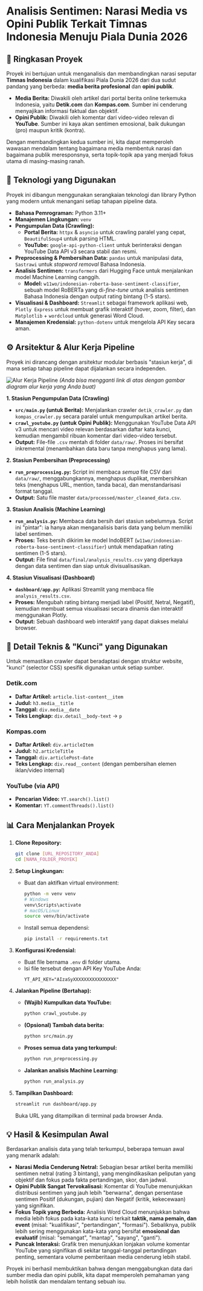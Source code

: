# Analisis Sentimen: Narasi Media vs Opini Publik Terkait Timnas Indonesia Menuju Piala Dunia 2026

## 📜 Ringkasan Proyek

Proyek ini bertujuan untuk menganalisis dan membandingkan narasi seputar **Timnas Indonesia** dalam kualifikasi Piala Dunia 2026 dari dua sudut pandang yang berbeda: **media berita profesional** dan **opini publik**.

- **Media Berita:** Diwakili oleh artikel dari portal berita online terkemuka Indonesia, yaitu **Detik.com** dan **Kompas.com**. Sumber ini cenderung menyajikan informasi faktual dan objektif.
- **Opini Publik:** Diwakili oleh komentar dari video-video relevan di **YouTube**. Sumber ini kaya akan sentimen emosional, baik dukungan (pro) maupun kritik (kontra).

Dengan membandingkan kedua sumber ini, kita dapat memperoleh wawasan mendalam tentang bagaimana media membentuk narasi dan bagaimana publik meresponsnya, serta topik-topik apa yang menjadi fokus utama di masing-masing ranah.

## 🚀 Teknologi yang Digunakan

Proyek ini dibangun menggunakan serangkaian teknologi dan library Python yang modern untuk menangani setiap tahapan pipeline data.

- **Bahasa Pemrograman:** Python 3.11+
- **Manajemen Lingkungan:** `venv`
- **Pengumpulan Data (Crawling):**
    - **Portal Berita:** `httpx` & `asyncio` untuk crawling paralel yang cepat, `BeautifulSoup4` untuk parsing HTML.
    - **YouTube:** `google-api-python-client` untuk berinteraksi dengan YouTube Data API v3 secara stabil dan resmi.
- **Preprocessing & Pembersihan Data:** `pandas` untuk manipulasi data, `Sastrawi` untuk _stopword removal_ Bahasa Indonesia.
- **Analisis Sentimen:** `transformers` dari Hugging Face untuk menjalankan model Machine Learning canggih.
    - **Model:** `w11wo/indonesian-roberta-base-sentiment-classifier`, sebuah model RoBERTa yang di-_fine-tune_ untuk analisis sentimen Bahasa Indonesia dengan output rating bintang (1-5 stars).
- **Visualisasi & Dashboard:** `Streamlit` sebagai framework aplikasi web, `Plotly Express` untuk membuat grafik interaktif (hover, zoom, filter), dan `Matplotlib` + `wordcloud` untuk generasi Word Cloud.
- **Manajemen Kredensial:** `python-dotenv` untuk mengelola API Key secara aman.

## ⚙️ Arsitektur & Alur Kerja Pipeline

Proyek ini dirancang dengan arsitektur modular berbasis "stasiun kerja", di mana setiap tahap pipeline dapat dijalankan secara independen.

![Alur Kerja Pipeline](https://via.placeholder.com/800x250.png?text=Gambar+Diagram+Alur+Kerja+di+sini)
*(Anda bisa mengganti link di atas dengan gambar diagram alur kerja yang Anda buat)*

**1. Stasiun Pengumpulan Data (Crawling)**
   - **`src/main.py` (untuk Berita):** Menjalankan crawler `detik_crawler.py` dan `kompas_crawler.py` secara paralel untuk mengumpulkan artikel berita.
   - **`crawl_youtube.py` (untuk Opini Publik):** Menggunakan YouTube Data API v3 untuk mencari video relevan berdasarkan daftar kata kunci, kemudian mengambil ribuan komentar dari video-video tersebut.
   - **Output:** File-file `.csv` mentah di folder `data/raw/`. Proses ini bersifat inkremental (menambahkan data baru tanpa menghapus yang lama).

**2. Stasiun Pembersihan (Preprocessing)**
   - **`run_preprocessing.py`:** Script ini membaca *semua* file CSV dari `data/raw/`, menggabungkannya, menghapus duplikat, membersihkan teks (menghapus URL, mention, tanda baca), dan menstandarisasi format tanggal.
   - **Output:** Satu file master `data/processed/master_cleaned_data.csv`.

**3. Stasiun Analisis (Machine Learning)**
   - **`run_analysis.py`:** Membaca data bersih dari stasiun sebelumnya. Script ini "pintar": ia hanya akan menganalisis baris data yang belum memiliki label sentimen.
   - **Proses:** Teks bersih dikirim ke model IndoBERT (`w11wo/indonesian-roberta-base-sentiment-classifier`) untuk mendapatkan rating sentimen (1-5 stars).
   - **Output:** File final `data/final/analysis_results.csv` yang diperkaya dengan data sentimen dan siap untuk divisualisasikan.

**4. Stasiun Visualisasi (Dashboard)**
   - **`dashboard/app.py`:** Aplikasi Streamlit yang membaca file `analysis_results.csv`.
   - **Proses:** Mengubah rating bintang menjadi label (Positif, Netral, Negatif), kemudian membuat semua visualisasi secara dinamis dan interaktif menggunakan Plotly.
   - **Output:** Sebuah dashboard web interaktif yang dapat diakses melalui browser.

## 🔧 Detail Teknis & "Kunci" yang Digunakan

Untuk memastikan crawler dapat beradaptasi dengan struktur website, "kunci" (selector CSS) spesifik digunakan untuk setiap sumber.

### Detik.com
- **Daftar Artikel:** `article.list-content__item`
- **Judul:** `h3.media__title`
- **Tanggal:** `div.media__date`
- **Teks Lengkap:** `div.detail__body-text` -> `p`

### Kompas.com
- **Daftar Artikel:** `div.articleItem`
- **Judul:** `h2.articleTitle`
- **Tanggal:** `div.articlePost-date`
- **Teks Lengkap:** `div.read__content` (dengan pembersihan elemen iklan/video internal)

### YouTube (via API)
- **Pencarian Video:** `YT.search().list()`
- **Komentar:** `YT.commentThreads().list()`

## 📊 Cara Menjalankan Proyek

1.  **Clone Repository:**
    ```bash
    git clone [URL_REPOSITORY_ANDA]
    cd [NAMA_FOLDER_PROYEK]
    ```

2.  **Setup Lingkungan:**
    - Buat dan aktifkan virtual environment:
      ```bash
      python -m venv venv
      # Windows
      venv\Scripts\activate
      # macOS/Linux
      source venv/bin/activate
      ```
    - Install semua dependensi:
      ```bash
      pip install -r requirements.txt
      ```

3.  **Konfigurasi Kredensial:**
    - Buat file bernama `.env` di folder utama.
    - Isi file tersebut dengan API Key YouTube Anda:
      ```
      YT_API_KEY="AIzaSyXXXXXXXXXXXXXXXX"
      ```

4.  **Jalankan Pipeline (Bertahap):**
    - **(Wajib) Kumpulkan data YouTube:**
      ```bash
      python crawl_youtube.py
      ```
    - **(Opsional) Tambah data berita:**
      ```bash
      python src/main.py
      ```
    - **Proses semua data yang terkumpul:**
      ```bash
      python run_preprocessing.py
      ```
    - **Jalankan analisis Machine Learning:**
      ```bash
      python run_analysis.py
      ```

5.  **Tampilkan Dashboard:**
    ```bash
    streamlit run dashboard/app.py
    ```
    Buka URL yang ditampilkan di terminal pada browser Anda.

## 💡 Hasil & Kesimpulan Awal

Berdasarkan analisis data yang telah terkumpul, beberapa temuan awal yang menarik adalah:
- **Narasi Media Cenderung Netral:** Sebagian besar artikel berita memiliki sentimen netral (rating 3 bintang), yang mengindikasikan peliputan yang objektif dan fokus pada fakta pertandingan, skor, dan jadwal.
- **Opini Publik Sangat Tervokalisasi:** Komentar di YouTube menunjukkan distribusi sentimen yang jauh lebih "berwarna", dengan persentase sentimen Positif (dukungan, pujian) dan Negatif (kritik, kekecewaan) yang signifikan.
- **Fokus Topik yang Berbeda:** Analisis Word Cloud menunjukkan bahwa media lebih fokus pada kata-kata kunci terkait **taktik, nama pemain, dan event** (misal: "kualifikasi", "pertandingan", "formasi"). Sebaliknya, publik lebih sering menggunakan kata-kata yang bersifat **emosional dan evaluatif** (misal: "semangat", "mantap", "sayang", "ganti").
- **Puncak Interaksi:** Grafik tren menunjukkan lonjakan volume komentar YouTube yang signifikan di sekitar tanggal-tanggal pertandingan penting, sementara volume pemberitaan media cenderung lebih stabil.

Proyek ini berhasil membuktikan bahwa dengan menggabungkan data dari sumber media dan opini publik, kita dapat memperoleh pemahaman yang lebih holistik dan mendalam tentang sebuah isu.